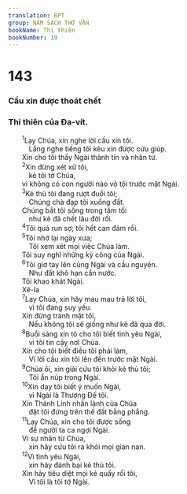 ```yaml
---
translation: BPT
group: NĂM SÁCH THƠ VĂN
bookName: Thi thiên 
bookNumber: 19
---
```


<div class="title"><h1>143</h1><h3>Cầu xin được thoát chết</h3><h3>Thi thiên của Đa-vít.</h3></div>
<span class="verse thi_143_1">  <sup>1</sup>Lạy Chúa, xin nghe lời cầu xin tôi.<br/>   Lắng nghe tiếng tôi kêu xin được cứu giúp.<br/>  Xin cho tôi thấy Ngài thành tín và nhân từ.<br/></span>
<span class="verse thi_143_2">  <sup>2</sup>Xin đừng xét xử tôi,<br/>   kẻ tôi tớ Chúa,<br/>  vì không có con người nào vô tội trước mặt Ngài.<br/></span>
<span class="verse thi_143_3">  <sup>3</sup>Kẻ thù tôi đang rượt đuổi tôi;<br/>   Chúng chà đạp tôi xuống đất.<br/>  Chúng bắt tôi sống trong tăm tối<br/>   như kẻ đã chết lâu đời rồi.<br/></span>
<span class="verse thi_143_4">  <sup>4</sup>Tôi quá run sợ; tôi hết can đảm rồi.<br/></span>
<span class="verse thi_143_5">  <sup>5</sup>Tôi nhớ lại ngày xưa;<br/>   Tôi xem xét mọi việc Chúa làm.<br/>  Tôi suy nghĩ những kỳ công của Ngài.<br/></span>
<span class="verse thi_143_6">  <sup>6</sup>Tôi giơ tay lên cùng Ngài và cầu nguyện.<br/>   Như đất khô hạn cần nước.<br/>  Tôi khao khát Ngài. <br/>  Xê-la<br/></span>
<span class="verse thi_143_7">  <sup>7</sup>Lạy Chúa, xin hãy mau mau trả lời tôi,<br/>   vì tôi đang suy yếu.<br/>  Xin đừng tránh mặt tôi,<br/>   Nếu không tôi sẽ giống như kẻ đã qua đời.<br/></span>
<span class="verse thi_143_8">  <sup>8</sup>Buổi sáng xin tỏ cho tôi biết tình yêu Ngài,<br/>   vì tôi tin cậy nơi Chúa.<br/>  Xin cho tôi biết điều tôi phải làm,<br/>   Vì lời cầu xin tôi lên đến trước mặt Ngài.<br/></span>
<span class="verse thi_143_9">  <sup>9</sup>Chúa ôi, xin giải cứu tôi khỏi kẻ thù tôi;<br/>   Tôi ẩn núp trong Ngài.<br/></span>
<span class="verse thi_143_10">  <sup>10</sup>Xin dạy tôi biết ý muốn Ngài,<br/>   vì Ngài là Thượng Đế tôi.<br/>  Xin Thánh Linh nhân lành của Chúa<br/>   đặt tôi đứng trên thế đất bằng phẳng.<br/></span>
<span class="verse thi_143_11">  <sup>11</sup>Lạy Chúa, xin cho tôi được sống<br/>   để người ta ca ngợi Ngài.<br/>  Vì sự nhân từ Chúa,<br/>   xin hãy cứu tôi ra khỏi mọi gian nan.<br/></span>
<span class="verse thi_143_12">  <sup>12</sup>Vì tình yêu Ngài,<br/>   xin hãy đánh bại kẻ thù tôi.<br/>  Xin hãy tiêu diệt mọi kẻ quấy rối tôi,<br/>   Vì tôi là tôi tớ Ngài.<br/></span>
